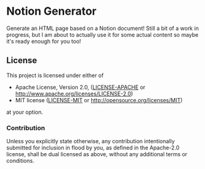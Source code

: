 # Notion Generator

Generate an HTML page based on a Notion document! Still a bit of a work in progress,
but I am about to actually use it for some actual content so maybe it's ready
enough for you too!

## License

This project is licensed under either of

 * Apache License, Version 2.0, ([LICENSE-APACHE](LICENSE-APACHE) or
   http://www.apache.org/licenses/LICENSE-2.0)
 * MIT license ([LICENSE-MIT](LICENSE-MIT) or
   http://opensource.org/licenses/MIT)

at your option.

### Contribution

Unless you explicitly state otherwise, any contribution intentionally submitted
for inclusion in flood by you, as defined in the Apache-2.0 license, shall be
dual licensed as above, without any additional terms or conditions.
